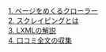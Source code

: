 [1. ページをめくるクローラー](/page_nation_crawler/page_nation_crawler.md)  
[2. スクレイピングとは](/scraping/simple_scraping.md)   
[3. LXMLの解説](/scraping/lxml解説.md)  
[4. 口コミ全文の収集](/scraping/scraping_allreviews.md)
